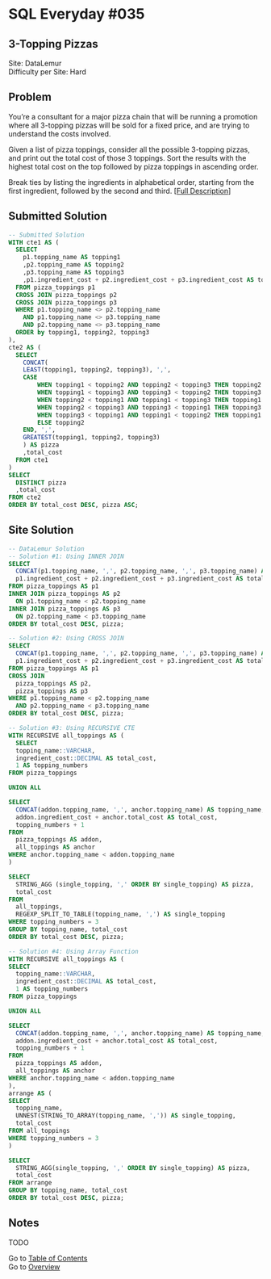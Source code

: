# SQL Everyday \#035

## 3-Topping Pizzas

Site: DataLemur\
Difficulty per Site: Hard

## Problem

You’re a consultant for a major pizza chain that will be running a promotion where all 3-topping pizzas will be sold for a fixed price, and are trying to understand the costs involved.

Given a list of pizza toppings, consider all the possible 3-topping pizzas, and print out the total cost of those 3 toppings. Sort the results with the highest total cost on the top followed by pizza toppings in ascending order.

Break ties by listing the ingredients in alphabetical order, starting from the first ingredient, followed by the second and third. [[Full Description](https://datalemur.com/questions/pizzas-topping-cost)]

## Submitted Solution

```sql
-- Submitted Solution
WITH cte1 AS (
  SELECT
    p1.topping_name AS topping1
    ,p2.topping_name AS topping2
    ,p3.topping_name AS topping3
    ,p1.ingredient_cost + p2.ingredient_cost + p3.ingredient_cost AS total_cost
  FROM pizza_toppings p1
  CROSS JOIN pizza_toppings p2
  CROSS JOIN pizza_toppings p3
  WHERE p1.topping_name <> p2.topping_name
    AND p1.topping_name <> p3.topping_name
    AND p2.topping_name <> p3.topping_name
  ORDER by topping1, topping2, topping3
),
cte2 AS (
  SELECT
    CONCAT(
    LEAST(topping1, topping2, topping3), ',',
    CASE 
        WHEN topping1 < topping2 AND topping2 < topping3 THEN topping2
        WHEN topping1 < topping3 AND topping3 < topping2 THEN topping3
        WHEN topping2 < topping1 AND topping1 < topping3 THEN topping1
        WHEN topping2 < topping3 AND topping3 < topping1 THEN topping3
        WHEN topping3 < topping1 AND topping1 < topping2 THEN topping1
        ELSE topping2
    END, ',',
    GREATEST(topping1, topping2, topping3)
    ) AS pizza
    ,total_cost
  FROM cte1
)
SELECT
  DISTINCT pizza
  ,total_cost
FROM cte2
ORDER BY total_cost DESC, pizza ASC; 
```

## Site Solution

```sql
-- DataLemur Solution 
-- Solution #1: Using INNER JOIN
SELECT 
  CONCAT(p1.topping_name, ',', p2.topping_name, ',', p3.topping_name) AS pizza,
  p1.ingredient_cost + p2.ingredient_cost + p3.ingredient_cost AS total_cost
FROM pizza_toppings AS p1
INNER JOIN pizza_toppings AS p2
  ON p1.topping_name < p2.topping_name 
INNER JOIN pizza_toppings AS p3
  ON p2.topping_name < p3.topping_name 
ORDER BY total_cost DESC, pizza;

-- Solution #2: Using CROSS JOIN
SELECT 
  CONCAT(p1.topping_name, ',', p2.topping_name, ',', p3.topping_name) AS pizza,
  p1.ingredient_cost + p2.ingredient_cost + p3.ingredient_cost AS total_cost
FROM pizza_toppings AS p1
CROSS JOIN
  pizza_toppings AS p2,
  pizza_toppings AS p3
WHERE p1.topping_name < p2.topping_name
  AND p2.topping_name < p3.topping_name
ORDER BY total_cost DESC, pizza;

-- Solution #3: Using RECURSIVE CTE
WITH RECURSIVE all_toppings AS (
  SELECT
  topping_name::VARCHAR,
  ingredient_cost::DECIMAL AS total_cost,
  1 AS topping_numbers
FROM pizza_toppings

UNION ALL

SELECT
  CONCAT(addon.topping_name, ',', anchor.topping_name) AS topping_name,
  addon.ingredient_cost + anchor.total_cost AS total_cost,
  topping_numbers + 1
FROM 
  pizza_toppings AS addon, 
  all_toppings AS anchor
WHERE anchor.topping_name < addon.topping_name
)

SELECT
  STRING_AGG (single_topping, ',' ORDER BY single_topping) AS pizza,
  total_cost
FROM 
  all_toppings, 
  REGEXP_SPLIT_TO_TABLE(topping_name, ',') AS single_topping
WHERE topping_numbers = 3
GROUP BY topping_name, total_cost
ORDER BY total_cost DESC, pizza;

-- Solution #4: Using Array Function
WITH RECURSIVE all_toppings AS (
SELECT
  topping_name::VARCHAR,
  ingredient_cost::DECIMAL AS total_cost,
  1 AS topping_numbers
FROM pizza_toppings

UNION ALL

SELECT
  CONCAT(addon.topping_name, ',', anchor.topping_name) AS topping_name,
  addon.ingredient_cost + anchor.total_cost AS total_cost,
  topping_numbers + 1
FROM 
  pizza_toppings AS addon,
  all_toppings AS anchor
WHERE anchor.topping_name < addon.topping_name
), 
arrange AS (
SELECT
  topping_name,
  UNNEST(STRING_TO_ARRAY(topping_name, ',')) AS single_topping,
  total_cost
FROM all_toppings
WHERE topping_numbers = 3
)

SELECT
  STRING_AGG(single_topping, ',' ORDER BY single_topping) AS pizza,
  total_cost
FROM arrange
GROUP BY topping_name, total_cost
ORDER BY total_cost DESC, pizza;
```

## Notes

TODO

Go to [Table of Contents](/README.md#contents)\
Go to [Overview](/README.md)
